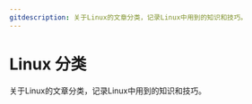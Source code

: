 ```yaml
---
gitdescription: 关于Linux的文章分类，记录Linux中用到的知识和技巧。
---
```


# Linux 分类

关于Linux的文章分类，记录Linux中用到的知识和技巧。

